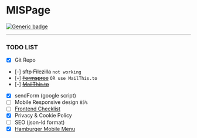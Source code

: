 # MISPage

[![Generic badge](https://img.shields.io/badge/status-incomplete-red.svg)](https://shields.io/)

---

### TODO LIST

- [x] Git Repo
- [-] ~~sftp Filezilla~~ `not working`
- [-] ~~[Formspree](https://formspree.io)~~ `OR use MailThis.to`
- [-] ~~[MailThis.to](https://mailthis.to/)~~
- [x] sendForm (google script)
- [ ] Mobile Responsive design `85%`
- [ ] [Frontend Checklist](https://frontendchecklist.io)
- [x] Privacy & Cookie Policy
- [ ] SEO (json-ld format)
- [x] [Hamburger Mobile Menu](https://codepen.io/havardob/pen/zZvLgw?editors=0100)
